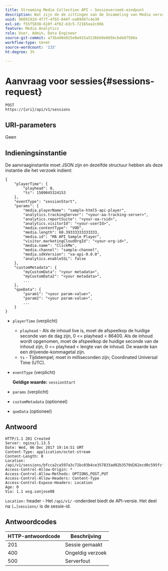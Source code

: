 ```yaml
---
title: Streaming Media Collection API — Sessieverzoek-eindpunt
description: Wat zijn de de zittingen van de Inzameling van Media verzoeken eindpuntparameters en reacties?
uuid: 9609192d-4f7f-4fb5-844f-ea89d47c4e30
exl-id: f55f5838-610f-4f82-b3c5-72165ea2c86b
feature: Media Analytics
role: User, Admin, Data Engineer
source-git-commit: a73ba98e025e0a915a5136bb9e0d5bcbde875b0a
workflow-type: tm+mt
source-wordcount: '133'
ht-degree: 3%

---
```


# Aanvraag voor sessies{#sessions-request}

```
POST 
https://{uri}/api/v1/sessions
```

## URI-parameters

Geen

## Indieningsinstantie

De aanvraaginstantie moet JSON zijn en dezelfde structuur hebben als deze instantie die het verzoek indient:

```
{ 
    "playerTime": { 
        "playhead": 0, 
        "ts": 1509045324153 
    }, 
    "eventType": "sessionStart", 
    "params": { 
        "media.playerName": "sample-html5-api-player", 
        "analytics.trackingServer": "<your-aa-tracking-server>", 
        "analytics.reportSuite": "<your-aa-rsid>", 
        "analytics.visitorId": "<your-userId>", 
        "media.contentType": "VOD", 
        "media.length": 60.39333333333333, 
        "media.id": "MA API Sample Player", 
        "visitor.marketingCloudOrgId": "<your-org-id>", 
        "media.name": "ClickMe", 
        "media.channel": "sample-channel", 
        "media.sdkVersion": "va-api-0.0.0", 
        "analytics.enableSSL": false 
    }, 
    "customMetadata": { 
        "myCustomData": "<your metadata>", 
        "myCustomData2": "<your metadata>", 
        ... 
    }, 
    "qoeData": { 
        "param1": "<your param-value>", 
        "param2": "<your param-value>", 
        ... 
    } 
}
```

* `playerTime` (verplicht)
   * `playhead` - Als de inhoud live is, moet de afspeelkop de huidige seconde van de dag zijn, 0 &lt;= playhead &lt; 86400. Als de inhoud wordt opgenomen, moet de afspeelkop de huidige seconde van de inhoud zijn, 0 &lt;= playhead &lt; lengte van de inhoud. De waarde kan een drijvende-kommagetal zijn.
   * `ts` - Tijdstempel; moet in milliseconden zijn; Coordinated Universal Time (UTC).
* `eventType` (verplicht)

  **Geldige waarde:** `sessionStart`
* `params` (verplicht)
* `customMetadata` (optioneel)
* `qoeData` (optioneel)

## Antwoord

```
HTTP/1.1 201 Created 
Server: nginx/1.13.5 
Date: Wed, 06 Dec 2017 19:14:51 GMT 
Content-Type: application/octet-stream 
Content-Length: 0 
Location: /api/v1/sessions/bfcca2ca597a3c71bc03b4ce357833ad02b3570d262ecd0c595fcf8f2ae4df58 
Access-Control-Allow-Origin: * 
Access-Control-Allow-Methods: OPTIONS,POST,PUT 
Access-Control-Allow-Headers: Content-Type 
Access-Control-Expose-Headers: Location 
Age: 0 
Via: 1.1 wsg.sanjose08
```

`Location:` header - Het `/api/v1/` -onderdeel biedt de API-versie. Het deel na `[…]sessions/` is de sessie-id.

## Antwoordcodes

| HTTP-antwoordcode | Beschrijving |
|---|---|
| 201 | Sessie gemaakt |
| 400 | Ongeldig verzoek |
| 500 | Serverfout |
